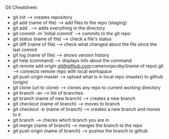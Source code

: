 Git Cheatsheet:

- git init --> creates repository
- git add (name of file) --> add files to the repo (staging)
- git add . --> adds everything in the directory
- git commit -m 'initial commit' --> commits to the git repo
- git status (name of file) --> check a file's status
- git diff (name of file) --> check what changed about the file since the last commit
- git log (name of file) --> shows version history
- git help (command) --> displays info about the command
- git remote add origin git@github.com:cameronjacoby/(name of repo).git --> connects remote repo with local workspace
- git push origin master --> upload what is in local repo (master) to github (origin)
- git clone (url to clone) --> clones any repo to current working directory
- git branch -av --> list of branches
- git branch (name of new branch) --> creates a new branch
- git checkout (name of branch) --> moves to branch
- git checkout -b (name of branch) --> creates a new branch and moves to it
- git branch --> checks which branch you are in
- git merge (name of branch) --> merges the branch to the repo
- git push origin (name of branch) --> pushes the branch to github